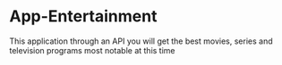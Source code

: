 # App-Entertainment
 This application through an API you will get the best movies, series and television programs most notable at this time

